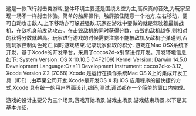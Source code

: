 这是一款飞行射击类游戏,整体环境主要还是围绕太空为主,高保真的音效,为玩家呈现一场不一样射击体验。简单的触屏操作，触屏按住随意一个地方,左右移动，便可自动攻击敌人,上下移动亦可躲避强敌.玩家在游戏中要做的就是驾驶着最新战机，在敌机身前发动攻击。在击毁敌机的同时获得分数，击毁的敌机越多,则相对的获得分数就越高。玩家进行游戏的时候需要注意不能被敌机及敌机子弹碰到,否则玩家控制角色死亡,同时游戏结束.记录玩家获取的积分.
游戏在Mac OSX系统下开发，基于Xcode的开发平台，采用了cocos2d-x引擎进行开发。开发环境信息如下:
System Version:	OS X 10.10.5 (14F2109)
Kernel Version:	Darwin 14.5.0
Development Language:C++11
Development Instrument: cocos2d-x-3.12, Xcode Version 7.2 (7C68)
Xcode 是运行在操作系统Mac OS X上的集成开发工具（IDE）,由苹果公司开发.Xcode是开发OS X 和 iOS 应用程序的最快捷的方式,Xcode 具有统一的用户界面设计,编码,测试,调试都在一个简单的窗口内完成。

游戏的设计主要分为三个场景,游戏开始场景,游戏主场景,游戏结束场景,以下是其基本介绍.
